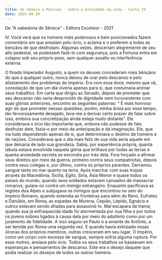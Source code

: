 ```yaml
---
title: De Sêneca a Paulino - Sobre a brevidade da vida - Carta IV
date: 2025-08-20
---
```



De "A sabedoria de Sêneca" - Editora Excelsior - 2021

IV. Você verá que os homens mais poderosos e bem posicionados fazem comentário em que anseiam pelo ócio, o aclama e o preferem a todas as bençãos de que desfrutam. Algumas vezes, desceriam alegremente de seu alto pedestal, se pudessem fazê-lo com segurança, pois a Fortuna entra em colapso sob seu próprio peso, sem qualquer assalto ou interferência externa.

O finado Imperador Augusto, a quem os deuses concederam mais bênçãos do que a qualquer outro, nunca deixou de orar pelo descanso e pelo afastamento dos problemas do Império. Era com essa doce, mesmo que vã, consolação de que um dia viveria apenas para si, que costumava animar seus trabalhos. Em carta que dirigiu ao Senado, depois de prometer que seu descanso não seria desprovido de dignidade nem inconsistente com suas glórias anteriores, encontro as seguintes palavras: " É mais honroso agir do que prometer nessas questões; porém, minha ânsia por esse tempo, tão fervorosamente desejado, leva-me a derivar certo prazer de falar sobre isso, embora sua concretização ainda esteja muito distante". Ele considerava o ócio tão importante que, embora não pudesse de fato desfrutar dele, fazia-o por meio da antecipação e da imaginação. Ele, que via tudo dependendo apenas de si, que determinava o destino de homens e de nações. Considerava que o dia mais feliz de sua vida seria aquele em que deixaria de lado sua grandeza. Sabia, por experiência própria, quanta labuta estava envolvida naquela glória que brilhava por todas as terras e quanta ansiedade secreta se escondia por trás dela. Fora forçado a afirmar seus direitos por meio da guerra, primeiro contra seus compatriotas, depois contra seus colegas e, por último, contra os próprios parentes. Derramou sangue tanto no mar quanto na terra. Após marchar com suas tropas através da Macedônia, Sicília, Egito, Síria, Ásia Menor e quase todos os países do mundo, quando seus soldados estavam cansados de massacrar romanos, guiara-os contra um inimigo estrangeiro. Enquanto pacificava as regiões doa Alpes e subjugava os inimigos que encontrou no seio do Império Romano, quando estendia as fronteiras para além do Reno, Eufrates e Danúbio, em Roma, as espadas de Murena, Cepião, Lépido, Egnácio e outros estavam sendo afiadas para assassiná-lo. Mal  escapara da trama; quando sua já enfraquecida idade foi atormentada por sua filha e por todos os jovens nobres ligados à causa dela por meio do adultério como por um juramento de fidelidade. A isso seguiu-se Paulo e a amante de Antônio, a ser temida por Roma uma segunda vez. E quando havia extirpado essas úlceras dos próprios membros, outras cresceram em seu lugar. O Império, como um corpo com excesso de sangue, sempre sofria alguma ruptura. Por esse motivo, ansiava pelo ócio. Todos  os seus trabalhos se baseavam em esperanças e pensamentos de descanso. Este era o desejo daquele que podia realizar os desejos de todos os outros homens.
